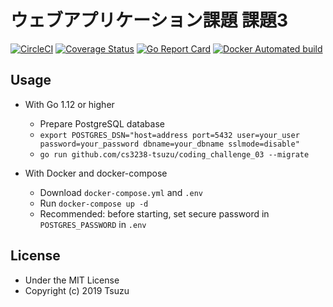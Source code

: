 # ウェブアプリケーション課題 課題3
[![CircleCI](https://circleci.com/gh/cs3238-tsuzu/coding_challenge_03.svg?style=svg)](https://circleci.com/gh/cs3238-tsuzu/coding_challenge_03)
[![Coverage Status](https://coveralls.io/repos/github/cs3238-tsuzu/coding_challenge_03/badge.svg?branch=add_circleci)](https://coveralls.io/github/cs3238-tsuzu/coding_challenge_03?branch=add_circleci)
[![Go Report Card](https://goreportcard.com/badge/github.com/cs3238-tsuzu/coding_challenge_03)](https://goreportcard.com/report/github.com/cs3238-tsuzu/coding_challenge_03)
[![Docker Automated build](https://img.shields.io/docker/automated/tsuzu/coding_challenge_03.svg)](https://hub.docker.com/r/tsuzu/coding_challenge_03)
## Usage
- With Go 1.12 or higher
    - Prepare PostgreSQL database
    - `export POSTGRES_DSN="host=address port=5432 user=your_user password=your_password dbname=your_dbname sslmode=disable"`
    - `go run github.com/cs3238-tsuzu/coding_challenge_03 --migrate`

- With Docker and docker-compose
    - Download `docker-compose.yml` and `.env`
    - Run `docker-compose up -d`
    - Recommended: before starting, set secure password in `POSTGRES_PASSWORD` in `.env`


## License
- Under the MIT License
- Copyright (c) 2019 Tsuzu